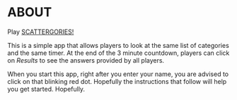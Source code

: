 # ABOUT

Play [SCATTERGORIES!](https://theloaflings.web.app/)

This is a simple app that allows players to look at the same list of categories and the same timer. At the end of the 3 minute countdown, players can click on *Results* to see the answers provided by all players.

When you start this app, right after you enter your name, you are advised to click on that blinking red dot. Hopefully the instructions that follow will help you get started. Hopefully.